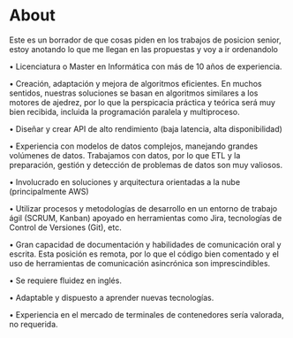 # About
Este es un borrador de que cosas piden en los trabajos de posicion senior, estoy anotando lo que me llegan en las propuestas y voy a ir ordenandolo

• Licenciatura o Master en Informática con más de 10 años de experiencia.

• Creación, adaptación y mejora de algoritmos eficientes. En muchos sentidos, nuestras soluciones se basan en algoritmos similares a los motores de ajedrez, por lo que la perspicacia práctica y teórica será muy bien recibida, incluida la programación paralela y multiproceso.

• Diseñar y crear API de alto rendimiento (baja latencia, alta disponibilidad)

• Experiencia con modelos de datos complejos, manejando grandes volúmenes de datos. Trabajamos con datos, por lo que ETL y la preparación, gestión y detección de problemas de datos son muy valiosos.

• Involucrado en soluciones y arquitectura orientadas a la nube (principalmente AWS)

• Utilizar procesos y metodologías de desarrollo en un entorno de trabajo ágil (SCRUM, Kanban) apoyado en herramientas como Jira, tecnologías de Control de Versiones (Git), etc.

• Gran capacidad de documentación y habilidades de comunicación oral y escrita. Esta posición es remota, por lo que el código bien comentado y el uso de herramientas de comunicación asincrónica son imprescindibles.

• Se requiere fluidez en inglés.

• Adaptable y dispuesto a aprender nuevas tecnologías.

• Experiencia en el mercado de terminales de contenedores sería valorada, no requerida.
